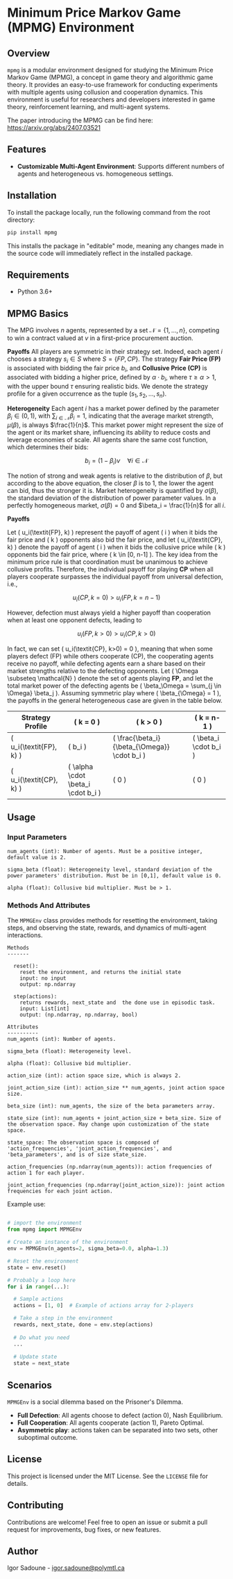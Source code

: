 # Minimum Price Markov Game (MPMG) Environment

## Overview

`mpmg` is a modular environment designed for studying the Minimum Price Markov Game (MPMG), a concept in game theory and algorithmic game theory. It provides an easy-to-use framework for conducting experiments with multiple agents using collusion and cooperation dynamics. This environment is useful for researchers and developers interested in game theory, reinforcement learning, and multi-agent systems.

The paper introducing the MPMG can be find here: https://arxiv.org/abs/2407.03521

## Features
- **Customizable Multi-Agent Environment**: Supports different numbers of agents and heterogeneous vs. homogeneous settings.

## Installation

To install the package locally, run the following command from the root directory:

```sh
pip install mpmg
```

This installs the package in "editable" mode, meaning any changes made in the source code will immediately reflect in the installed package.

## Requirements
- Python 3.6+

## MPMG Basics
The MPG involves $n$ agents, represented by a set $\mathcal{N} = \{1,\dots,n\}$, competing to win a contract valued at $v$ in a first-price procurement auction.

**Payoffs**
All players are symmetric in their strategy set. Indeed, each agent $i$ chooses a strategy $s_i \in S$ where $S = \{\textit{FP}, \textit{CP}\}$. The strategy **Fair Price (FP)** is associated with bidding the fair price $b_i$, and **Collusive Price (CP)** is associated with bidding a higher price, defined by $\alpha \cdot b_i$, where $\tau \geq \alpha > 1$, with the upper bound $\tau$ ensuring realistic bids. We denote the strategy profile for a given occurrence as the tuple $(s_1, s_2, \dots, s_n)$.

**Heterogeneity**
Each agent $i$ has a market power defined by the parameter $\beta_i \in (0,1)$, with $\sum_{i \in \mathcal{N}} \beta_i = 1$, indicating that the average market strength, $\mu(\beta)$, is always $\frac{1}{n}$. This market power might represent the size of the agent or its market share, influencing its ability to reduce costs and leverage economies of scale. All agents share the same cost function, which determines their bids:

$$
b_i = (1-\beta_i)v \quad \forall i \in \mathcal{N}
$$

The notion of strong and weak agents is relative to the distribution of $\beta$, but according to the above equation, the closer $\beta$ is to 1, the lower the agent can bid, thus the stronger it is. Market heterogeneity is quantified by $\sigma(\beta)$, the standard deviation of the distribution of power parameter values. In a perfectly homogeneous market, $\sigma(\beta) = 0$ and $\beta_i = \frac{1}{n}$ for all $i$.

**Payoffs**

Let \( u_i(\textit{FP}, k) \) represent the payoff of agent \( i \) when it bids the fair price and \( k \) opponents also bid the fair price, and let \( u_i(\textit{CP}, k) \) denote the payoff of agent \( i \) when it bids the collusive price while \( k \) opponents bid the fair price, where \( k \in [0, n-1] \). The key idea from the minimum price rule is that coordination must be unanimous to achieve collusive profits. Therefore, the individual payoff for playing **CP** when all players cooperate surpasses the individual payoff from universal defection, i.e.,

$$
u_i(\textit{CP}, k=0) > u_i(\textit{FP}, k=n-1)
$$

However, defection must always yield a higher payoff than cooperation when at least one opponent defects, leading to

$$
u_i(\textit{FP}, k>0) > u_i(\textit{CP}, k>0)
$$

In fact, we can set \( u_i(\textit{CP}, k>0) = 0 \), meaning that when some players defect (FP) while others cooperate (CP), the cooperating agents receive no payoff, while defecting agents earn a share based on their market strengths relative to the defecting opponents. Let \( \Omega \subseteq \mathcal{N} \) denote the set of agents playing **FP**, and let the total market power of the defecting agents be \( \beta_\Omega = \sum_{j \in \Omega} \beta_j \). Assuming symmetric play where \( \beta_{\Omega} = 1 \), the payoffs in the general heterogeneous case are given in the table below.

| Strategy Profile          | \( k = 0 \)                  | \( k > 0 \)                         | \( k = n-1 \)                |
|---------------------------|------------------------------|-------------------------------------|------------------------------|
| \( u_i(\textit{FP}, k) \) | \( b_i \)                    | \( \frac{\beta_i}{\beta_{\Omega}} \cdot b_i \) | \( \beta_i \cdot b_i \)      |
| \( u_i(\textit{CP}, k) \) | \( \alpha \cdot \beta_i \cdot b_i \) | \( 0 \)                               | \( 0 \)                      |


## Usage

### Input Parameters
```
num_agents (int): Number of agents. Must be a positive integer, default value is 2.

sigma_beta (float): Heterogeneity level, standard deviation of the power parameters' distribution. Must be in [0,1], default value is 0.

alpha (float): Collusive bid multiplier. Must be > 1.
```

### Methods And Attributes
The `MPMGEnv` class provides methods for resetting the environment, taking steps, and observing the state, rewards, and dynamics of multi-agent interactions.

```
Methods
-------

  reset():
    reset the environment, and returns the initial state
    input: no input
    output: np.ndarray
  
  step(actions):
    returns rewards, next_state and  the done use in episodic task.
    input: List[int]  
    output: (np.ndarray, np.ndarray, bool)

Attributes
----------
num_agents (int): Number of agents.

sigma_beta (float): Heterogeneity level.

alpha (float): Collusive bid multiplier. 

action_size (int): action space size, which is always 2.

joint_action_size (int): action_size ** num_agents, joint action space size.

beta_size (int): num_agents, the size of the beta parameters array.

state_size (int): num_agents + joint_action_size + beta_size. Size of the observation space. May change upon customization of the state space.

state_space: The observation space is composed of 'action_frequencies', 'joint_action_frequencies', and 'beta_parameters', and is of size state_size.

action_frequencies (np.ndarray(num_agents)): action frequencies of action 1 for each player.         

joint_action_frequencies (np.ndarray(joint_action_size)): joint action frequencies for each joint action.
```

Example use:

```python

# import the environment
from mpmg import MPMGEnv

# Create an instance of the environment
env = MPMGEnv(n_agents=2, sigma_beta=0.0, alpha=1.3)

# Reset the environment
state = env.reset() 

# Probably a loop here
for i in range(...):

  # Sample actions
  actions = [1, 0]  # Example of actions array for 2-players

  # Take a step in the environment
  rewards, next_state, done = env.step(actions)
  
  # Do what you need
  ...
  
  # Update state
  state = next_state
```

## Scenarios
`MPMGEnv` is a social dilemma based on the Prisoner's Dilemma. 

- **Full Defection**: All agents choose to defect (action 0), Nash Equilibrium.
- **Full Cooperation**: All agents cooperate (action 1), Pareto Optimal.
- **Asymmetric play**: actions taken can be separated into two sets, other suboptimal outcome.

## License

This project is licensed under the MIT License. See the `LICENSE` file for details.

## Contributing

Contributions are welcome! Feel free to open an issue or submit a pull request for improvements, bug fixes, or new features.

## Author

Igor Sadoune - igor.sadoune@polymtl.ca

